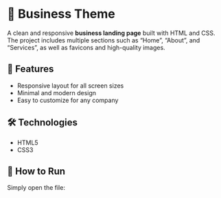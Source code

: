 # 🏢 Business Theme

A clean and responsive **business landing page** built with HTML and CSS.  
The project includes multiple sections such as “Home”, “About”, and “Services”, as well as favicons and high-quality images.

## 🌟 Features
- Responsive layout for all screen sizes  
- Minimal and modern design  
- Easy to customize for any company  

## 🛠️ Technologies
- HTML5  
- CSS3  

## 🚀 How to Run
Simply open the file:
